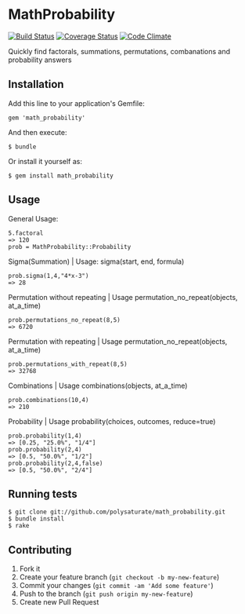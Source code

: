 # MathProbability

[![Build Status](https://travis-ci.org/polysaturate/math_probability.png?branch=master)](https://travis-ci.org/polysaturate/math_probability)
[![Coverage Status](https://coveralls.io/repos/polysaturate/math_probability/badge.png?branch=master)](https://coveralls.io/r/polysaturate/math_probability?branch=master)
[![Code Climate](https://codeclimate.com/github/polysaturate/math_probability.png)](https://codeclimate.com/github/polysaturate/math_probability)

Quickly find factorals, summations, permutations, combanations and probability answers

## Installation

Add this line to your application's Gemfile:

    gem 'math_probability'

And then execute:

    $ bundle

Or install it yourself as:

    $ gem install math_probability

## Usage
General Usage:

    5.factoral
    => 120
    prob = MathProbability::Probability
    
Sigma(Summation) | Usage: sigma(start, end, formula)

    prob.sigma(1,4,"4*x-3")
    => 28
    
Permutation without repeating | Usage permutation_no_repeat(objects, at_a_time)

    prob.permutations_no_repeat(8,5)
    => 6720
    
Permutation with repeating | Usage permutation_no_repeat(objects, at_a_time)

    prob.permutations_with_repeat(8,5)
    => 32768
    
Combinations | Usage combinations(objects, at_a_time)

    prob.combinations(10,4)
    => 210
    
Probability | Usage probability(choices, outcomes, reduce=true)

    prob.probability(1,4)
    => [0.25, "25.0%", "1/4"]
    prob.probability(2,4)
    => [0.5, "50.0%", "1/2"]
    prob.probability(2,4,false)
    => [0.5, "50.0%", "2/4"]
    
## Running tests

    $ git clone git://github.com/polysaturate/math_probability.git
    $ bundle install
    $ rake   

## Contributing

1. Fork it
2. Create your feature branch (`git checkout -b my-new-feature`)
3. Commit your changes (`git commit -am 'Add some feature'`)
4. Push to the branch (`git push origin my-new-feature`)
5. Create new Pull Request

